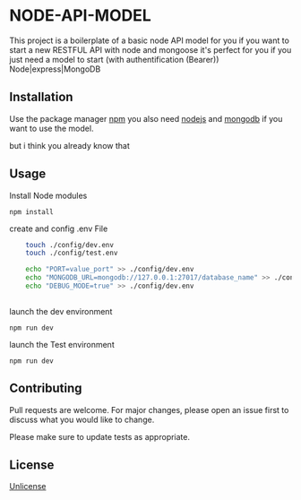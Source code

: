 # NODE-API-MODEL

This project is a boilerplate of a basic node API model for you
if you want to start a new RESTFUL API with node and mongoose it's perfect for you if you just need a model to start
(with authentification (Bearer))
Node|express|MongoDB

## Installation

Use the package manager [npm](https://www.npmjs.com/)
you also need [nodejs](https://nodejs.org/en/)
and [mongodb](https://www.mongodb.com/try/download/community)
if you want to use the model.

but i think you already know that

## Usage

Install Node modules

```node
npm install
```

create and config .env File

```bash
    touch ./config/dev.env 
    touch ./config/test.env

    echo "PORT=value_port" >> ./config/dev.env
    echo "MONGODB_URL=mongodb://127.0.0.1:27017/database_name" >> ./config/dev.env
    echo "DEBUG_MODE=true" >> ./config/dev.env
    
```

launch the dev environment

```node
npm run dev
```

launch the Test environment

```node
npm run dev
```

## Contributing

Pull requests are welcome. For major changes, please open an issue first to discuss what you would like to change.

Please make sure to update tests as appropriate.

## License

[Unlicense](https://en.wikipedia.org/wiki/Unlicense)
